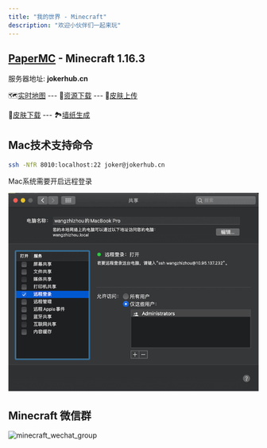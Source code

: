 ```yaml
---
title: "我的世界 - Minecraft"
description: "欢迎小伙伴们一起来玩"
---
```


## [PaperMC](https://papermc.io) - Minecraft 1.16.3

服务器地址: **jokerhub.cn**

🗺[实时地图](https://mcweb.jokerhub.cn)
--- 📁[资源下载](https://mcworld.jokerhub.cn)
--- 🎎[皮肤上传](https://mcskin.jokerhub.cn)

👗[皮肤下载](https://www.minecraftskins.com)
--- 🏞[墙纸生成](http://minecraft.novaskin.me/wallpapers/mobile)

## Mac技术支持命令

```bash
ssh -NfR 8010:localhost:22 joker@jokerhub.cn
```

Mac系统需要开启远程登录

![ssh_login_required](/images/ssh_login.png)

## Minecraft 微信群

![minecraft_wechat_group](/images/minecraft_wechat_group.jpg)
